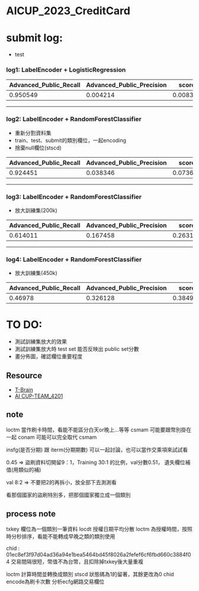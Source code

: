 # AICUP_2023_CreditCard

# submit log:
- test
### log1: LabelEncoder + LogisticRegression
|Advanced_Public_Recall|Advanced_Public_Precision|score|
|----|---|---|
|0.950549|0.004214|0.008391|
---
### log2: LabelEncoder + RandomForestClassifier
- 重新分割資料集
- train、test、submit的類別欄位，一起encoding
- 捨棄null欄位(stscd)

|Advanced_Public_Recall|Advanced_Public_Precision|score|
|----|---|---|
|0.924451|0.038346|0.073638|
---
### log3: LabelEncoder + RandomForestClassifier
- 放大訓練集(200k)

|Advanced_Public_Recall|Advanced_Public_Precision|score|
|----|---|---|
|0.614011|0.167458|0.263148|
---
### log4: LabelEncoder + RandomForestClassifier
- 放大訓練集(450k)

|Advanced_Public_Recall|Advanced_Public_Precision|score|
|----|---|---|
|0.46978|0.326128|0.384991|


# TO DO:
- 測試訓練集放大的效果
- 測試訓練集放大時 test set 能否反映出 public set分數
- 畫分佈圖，確認欄位重要程度

## Resource
* [T-Brain](https://tbrain.trendmicro.com.tw/Competitions/Details/31)
* [AI CUP-TEAM_4201](https://go.aicup.tw/competition/team/aa9d73cf-97aa-4be2-8775-7cbc68b11cf9/)

## note

loctm 當作刷卡時間，看能不能區分白天or晚上...等等
csmam 可能要跟幣別掛在一起
conam 可能可以完全取代 csmam

insfg(是否分期) 跟 iterm(分期期數) 可以一起討論，也可以當作交乘項來試試看 


0.45 => 盜刷資料切開留9：1，Training 30:1 的比例，val分數0.51， 遺失欄位補值(用類似的補)

val 8:2 => 不要把2的再拆小，放全部下去測測看

看那個國家的盜刷特別多，把那個國家獨立成一個類別


## process note
txkey 欄位為一個類別一筆資料
locdt 授權日期平均分散
loctm 為授權時間，按照時分秒排序，看能不能轉成早晚之類的類別使用

chid : 01ec8ef3f97d04ad36a94e1bea5464bd45f8026a2fefef6cf6fbd660c3884f04
交易間隔很短，幣值不為台幣，且扣除掉txkey後大量重複

loctm 計算時間並轉換成類別
stscd 狀態碼為1的留著，其餘更改為0
chid encode為刷卡次數
分析ecfg網路交易欄位